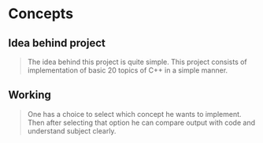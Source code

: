 # Concepts
## Idea behind project
>The idea behind this project is quite simple. This project consists of implementation of basic 20 topics of C++ in a simple manner.
## Working
>One has a choice to select which concept he wants to implement. Then after selecting that option he can compare output with code and understand subject clearly. 